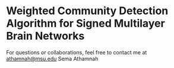 # Weighted Community Detection Algorithm for Signed Multilayer Brain Networks

For questions or collaborations, feel free to contact me at athamnah@msu.edu
Sema Athamnah
